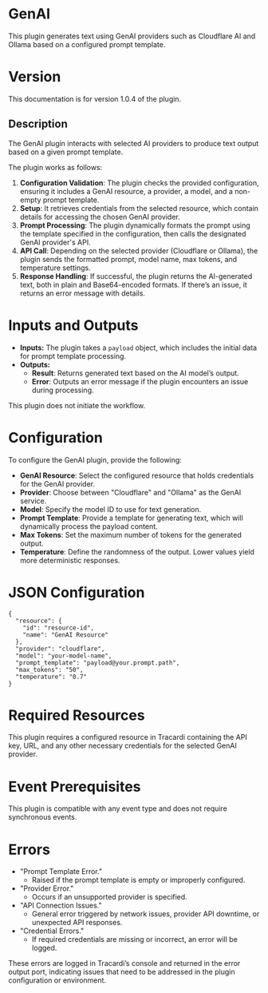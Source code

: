 # GenAI

This plugin generates text using GenAI providers such as Cloudflare AI and Ollama based on a configured prompt template.

# Version

This documentation is for version 1.0.4 of the plugin.

## Description

The GenAI plugin interacts with selected AI providers to produce text output based on a given prompt template.

The plugin works as follows:

1. **Configuration Validation**: The plugin checks the provided configuration, ensuring it includes a GenAI resource, a provider, a model, and a non-empty prompt template.
2. **Setup**: It retrieves credentials from the selected resource, which contain details for accessing the chosen GenAI provider.
3. **Prompt Processing**: The plugin dynamically formats the prompt using the template specified in the configuration, then calls the designated GenAI provider's API.
4. **API Call**: Depending on the selected provider (Cloudflare or Ollama), the plugin sends the formatted prompt, model name, max tokens, and temperature settings.
5. **Response Handling**: If successful, the plugin returns the AI-generated text, both in plain and Base64-encoded formats. If there’s an issue, it returns an error message with details.

# Inputs and Outputs

- **Inputs:** The plugin takes a `payload` object, which includes the initial data for prompt template processing.
- **Outputs:**
  - **Result**: Returns generated text based on the AI model’s output.
  - **Error**: Outputs an error message if the plugin encounters an issue during processing.

This plugin does not initiate the workflow.

# Configuration

To configure the GenAI plugin, provide the following:

- **GenAI Resource**: Select the configured resource that holds credentials for the GenAI provider.
- **Provider**: Choose between "Cloudflare" and "Ollama" as the GenAI service.
- **Model**: Specify the model ID to use for text generation.
- **Prompt Template**: Provide a template for generating text, which will dynamically process the payload content.
- **Max Tokens**: Set the maximum number of tokens for the generated output.
- **Temperature**: Define the randomness of the output. Lower values yield more deterministic responses.

# JSON Configuration

```
{
  "resource": {
    "id": "resource-id",
    "name": "GenAI Resource"
  },
  "provider": "cloudflare",
  "model": "your-model-name",
  "prompt_template": "payload@your.prompt.path",
  "max_tokens": "50",
  "temperature": "0.7"
}
```

# Required Resources
This plugin requires a configured resource in Tracardi containing the API key, URL, and any other necessary credentials for the selected GenAI provider.

# Event Prerequisites
This plugin is compatible with any event type and does not require synchronous events.

# Errors
* "Prompt Template Error."
  * Raised if the prompt template is empty or improperly configured.
* "Provider Error."
  * Occurs if an unsupported provider is specified.
* "API Connection Issues."
  * General error triggered by network issues, provider API downtime, or unexpected API responses.
* "Credential Errors."
  * If required credentials are missing or incorrect, an error will be logged.

These errors are logged in Tracardi’s console and returned in the error output port, indicating issues that need to be addressed in the plugin configuration or environment.


